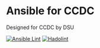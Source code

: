 # Ansible for CCDC

Designed for CCDC by DSU

[![Ansible Lint](https://github.com/dsiemienas03/ccdc-ansible/actions/workflows/ansible_lint.yml/badge.svg)](https://github.com/dsiemienas03/ccdc-ansible/actions/workflows/ansible_lint.yml)
[![Hadolint](https://github.com/dsiemienas03/CCDC-Ansible/actions/workflows/hadolint.yml/badge.svg)](https://github.com/dsiemienas03/CCDC-Ansible/actions/workflows/hadolint.yml)
